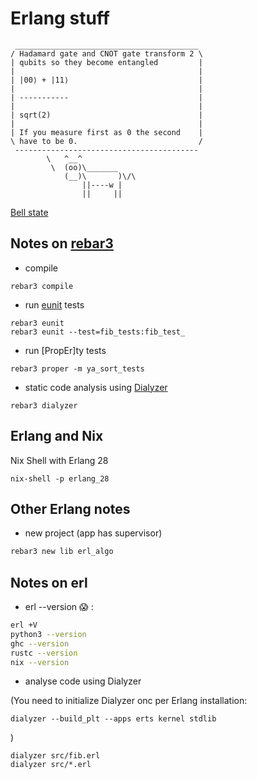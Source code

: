 # Erlang stuff

```text
 _________________________________________
/ Hadamard gate and CNOT gate transform 2 \
| qubits so they become entangled         |
|                                         |
| |00⟩ + |11⟩                             |
|                                         |
| -----------                             |
|                                         |
| sqrt(2)                                 |
|                                         |
| If you measure first as 0 the second    |
\ have to be 0.                           /
 -----------------------------------------
        \   ^__^
         \  (oo)\_______
            (__)\       )\/\
                ||----w |
                ||     ||

```
[Bell state](https://en.wikipedia.org/wiki/Bell_state)


## Notes on [rebar3](https://rebar3.org/docs/)


* compile

```shell
rebar3 compile
```
* run [eunit](https://www.erlang.org/doc/apps/eunit/chapter.html) tests

```shell
rebar3 eunit
rebar3 eunit --test=fib_tests:fib_test_
```

* run [PropEr]ty tests

```shell
rebar3 proper -m ya_sort_tests
```

* static code analysis using [Dialyzer](https://www.erlang.org/doc/apps/dialyzer/dialyzer_chapter.html)

```shell
rebar3 dialyzer
```

## Erlang and Nix

Nix Shell with Erlang 28

```shell
nix-shell -p erlang_28
```

## Other Erlang notes

* new project (app has supervisor)
```sh
rebar3 new lib erl_algo
```

Notes on erl
----

* erl --version :scream: :
```sh
erl +V
python3 --version
ghc --version
rustc --version
nix --version
```

* analyse code using Dialyzer

(You need to initialize Dialyzer onc per Erlang installation:
```shell
dialyzer --build_plt --apps erts kernel stdlib
```
)

```shell
dialyzer src/fib.erl
dialyzer src/*.erl
```